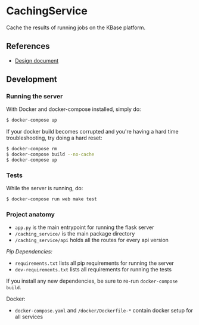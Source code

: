 # CachingService

Cache the results of running jobs on the KBase platform.

## References

* [Design document](docs/design.md)

## Development

### Running the server

With Docker and docker-compose installed, simply do:

```sh
$ docker-compose up
```

If your docker build becomes corrupted and you're having a hard time troubleshooting, try doing a
hard reset:

```sh
$ docker-compose rm
$ docker-compose build --no-cache
$ docker-compose up
```

### Tests

While the server is running, do:

```sh
$ docker-compose run web make test
```

### Project anatomy

* `app.py` is the main entrypoint for running the flask server
* `/caching_service/` is the main package directory
* `/caching_service/api` holds all the routes for every api version

_Pip Dependencies:_

* `requirements.txt` lists all pip requirements for running the server
* `dev-requirements.txt` lists all requirements for running the tests

If you install any new dependencies, be sure to re-run `docker-compose build`.

Docker:

* `docker-compose.yaml` and `/docker/Dockerfile-*` contain docker setup for all services


